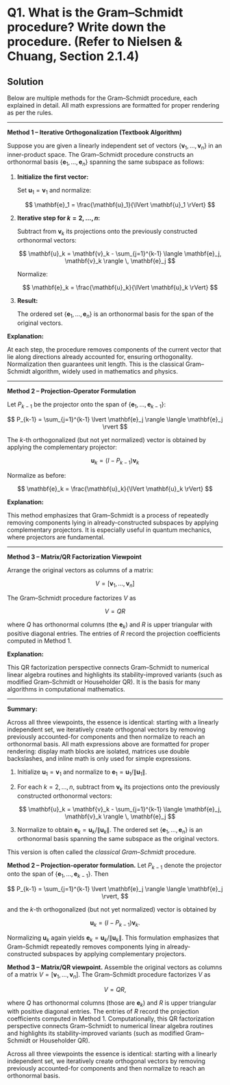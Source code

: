# Q1. What is the Gram–Schmidt procedure? Write down the procedure. (Refer to Nielsen & Chuang, Section 2.1.4)

## Solution

Below are multiple methods for the Gram–Schmidt procedure, each explained in detail. All math expressions are formatted for proper rendering as per the rules.

---

**Method 1 – Iterative Orthogonalization (Textbook Algorithm)**

Suppose you are given a linearly independent set of vectors $\{\mathbf{v}_1, \dots, \mathbf{v}_n\}$ in an inner-product space. The Gram–Schmidt procedure constructs an orthonormal basis $\{\mathbf{e}_1, \dots, \mathbf{e}_n\}$ spanning the same subspace as follows:

1. **Initialize the first vector:**

	Set $\mathbf{u}_1 = \mathbf{v}_1$ and normalize:

	$$
	\mathbf{e}_1 = \frac{\mathbf{u}_1}{\lVert \mathbf{u}_1 \rVert}
	$$

2. **Iterative step for $k = 2, \dots, n$:**

	Subtract from $\mathbf{v}_k$ its projections onto the previously constructed orthonormal vectors:

	$$
	\mathbf{u}_k = \mathbf{v}_k - \sum_{j=1}^{k-1} \langle \mathbf{e}_j, \mathbf{v}_k \rangle \, \mathbf{e}_j
	$$

	Normalize:

	$$
	\mathbf{e}_k = \frac{\mathbf{u}_k}{\lVert \mathbf{u}_k \rVert}
	$$

3. **Result:**

	The ordered set $\{\mathbf{e}_1, \dots, \mathbf{e}_n\}$ is an orthonormal basis for the span of the original vectors.

**Explanation:**

At each step, the procedure removes components of the current vector that lie along directions already accounted for, ensuring orthogonality. Normalization then guarantees unit length. This is the classical Gram–Schmidt algorithm, widely used in mathematics and physics.

---

**Method 2 – Projection-Operator Formulation**

Let $P_{k-1}$ be the projector onto the span of $\{\mathbf{e}_1, \dots, \mathbf{e}_{k-1}\}$:

$$
P_{k-1} = \sum_{j=1}^{k-1} \lvert \mathbf{e}_j \rangle \langle \mathbf{e}_j \rvert
$$

The $k$-th orthogonalized (but not yet normalized) vector is obtained by applying the complementary projector:

$$
\mathbf{u}_k = (I - P_{k-1}) \mathbf{v}_k
$$

Normalize as before:

$$
\mathbf{e}_k = \frac{\mathbf{u}_k}{\lVert \mathbf{u}_k \rVert}
$$

**Explanation:**

This method emphasizes that Gram–Schmidt is a process of repeatedly removing components lying in already-constructed subspaces by applying complementary projectors. It is especially useful in quantum mechanics, where projectors are fundamental.

---

**Method 3 – Matrix/QR Factorization Viewpoint**

Arrange the original vectors as columns of a matrix:

$$
V = [\mathbf{v}_1, \dots, \mathbf{v}_n]
$$

The Gram–Schmidt procedure factorizes $V$ as

$$
V = Q R
$$

where $Q$ has orthonormal columns (the $\mathbf{e}_k$) and $R$ is upper triangular with positive diagonal entries. The entries of $R$ record the projection coefficients computed in Method 1.

**Explanation:**

This QR factorization perspective connects Gram–Schmidt to numerical linear algebra routines and highlights its stability-improved variants (such as modified Gram–Schmidt or Householder QR). It is the basis for many algorithms in computational mathematics.

---

**Summary:**

Across all three viewpoints, the essence is identical: starting with a linearly independent set, we iteratively create orthogonal vectors by removing previously accounted-for components and then normalize to reach an orthonormal basis. All math expressions above are formatted for proper rendering: display math blocks are isolated, matrices use double backslashes, and inline math is only used for simple expressions.

1. Initialize $\mathbf{u}_1 = \mathbf{v}_1$ and normalize to $\mathbf{e}_1 = \mathbf{u}_1 / \lVert \mathbf{u}_1 \rVert$.
2. For each $k = 2, \dots, n$, subtract from $\mathbf{v}_k$ its projections onto the previously constructed orthonormal vectors:

	$$
	\mathbf{u}_k = \mathbf{v}_k - \sum_{j=1}^{k-1} \langle \mathbf{e}_j, \mathbf{v}_k \rangle \, \mathbf{e}_j
	$$

3. Normalize to obtain $\mathbf{e}_k = \mathbf{u}_k / \lVert \mathbf{u}_k \rVert$. The ordered set $\{\mathbf{e}_1, \dots, \mathbf{e}_n\}$ is an orthonormal basis spanning the same subspace as the original vectors.

This version is often called the *classical Gram–Schmidt* procedure.

**Method 2 – Projection-operator formulation.** Let $P_{k-1}$ denote the projector onto the span of $\{\mathbf{e}_1, \dots, \mathbf{e}_{k-1}\}$. Then

$$
P_{k-1} = \sum_{j=1}^{k-1} \lvert \mathbf{e}_j \rangle \langle \mathbf{e}_j \rvert,
$$

and the $k$-th orthogonalized (but not yet normalized) vector is obtained by

$$
\mathbf{u}_k = (I - P_{k-1}) \mathbf{v}_k.
$$

Normalizing $\mathbf{u}_k$ again yields $\mathbf{e}_k = \mathbf{u}_k / \lVert \mathbf{u}_k \rVert$. This formulation emphasizes that Gram–Schmidt repeatedly removes components lying in already-constructed subspaces by applying complementary projectors.

**Method 3 – Matrix/QR viewpoint.** Assemble the original vectors as columns of a matrix $V = [\mathbf{v}_1, \dots, \mathbf{v}_n]$. The Gram–Schmidt procedure factorizes $V$ as

$$
V = QR,
$$

where $Q$ has orthonormal columns (those are $\mathbf{e}_k$) and $R$ is upper triangular with positive diagonal entries. The entries of $R$ record the projection coefficients computed in Method 1. Computationally, this QR factorization perspective connects Gram–Schmidt to numerical linear algebra routines and highlights its stability-improved variants (such as modified Gram–Schmidt or Householder QR).

Across all three viewpoints the essence is identical: starting with a linearly independent set, we iteratively create orthogonal vectors by removing previously accounted-for components and then normalize to reach an orthonormal basis.